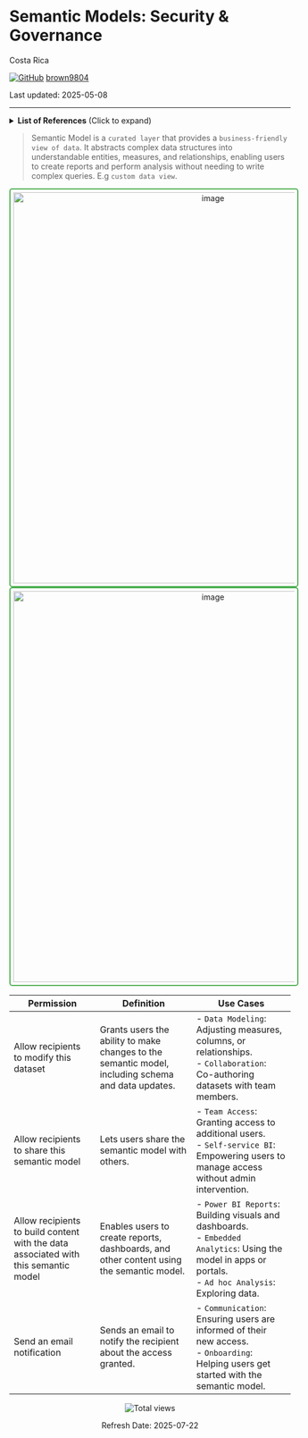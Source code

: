 # Semantic Models: Security \& Governance

Costa Rica

[![GitHub](https://img.shields.io/badge/--181717?logo=github&logoColor=ffffff)](https://github.com/)
[brown9804](https://github.com/brown9804)

Last updated: 2025-05-08

------------------------------------------

<details>
<summary><b>List of References</b> (Click to expand)</summary>

- [OneLake data access control model (preview)](https://learn.microsoft.com/en-us/fabric/onelake/security/data-access-control-model)
- [Permission model](https://learn.microsoft.com/en-us/fabric/security/permission-model)
- [Manage Direct Lake semantic models](https://learn.microsoft.com/en-us/fabric/fundamentals/direct-lake-manage)

</details>

> Semantic Model is a `curated layer` that provides a `business-friendly view of data`. It abstracts complex data structures into understandable entities, measures, and relationships, enabling users to create reports and perform analysis without needing to write complex queries. E.g `custom data view`.

<div align="center">

  <img width="700" alt="image" src="https://github.com/user-attachments/assets/c46b93b5-4a64-4066-8c30-19a0dbe77c84" style="border: 2px solid #4CAF50; border-radius: 5px; padding: 5px;"/>

</div>

<div align="center">

  <img width="700" alt="image" src="https://github.com/user-attachments/assets/76b8801d-9b32-4e98-9301-0d85ef607346" style="border: 2px solid #4CAF50; border-radius: 5px; padding: 5px;"/>

</div>

| **Permission**                                                        | **Definition**                                                                                      | **Use Cases**                                                                                                                                         |
|----------------------------------------------------------------------|------------------------------------------------------------------------------------------------------|--------------------------------------------------------------------------------------------------------------------------------------------------------|
| Allow recipients to modify this dataset                              | Grants users the ability to make changes to the semantic model, including schema and data updates.  | - `Data Modeling`: Adjusting measures, columns, or relationships.<br/>- `Collaboration`: Co-authoring datasets with team members.                     |
| Allow recipients to share this semantic model                        | Lets users share the semantic model with others.                                                    | - `Team Access`: Granting access to additional users.<br/>- `Self-service BI`: Empowering users to manage access without admin intervention.          |
| Allow recipients to build content with the data associated with this semantic model | Enables users to create reports, dashboards, and other content using the semantic model.            | - `Power BI Reports`: Building visuals and dashboards.<br/>- `Embedded Analytics`: Using the model in apps or portals.<br/>- `Ad hoc Analysis`: Exploring data. |
| Send an email notification                                           | Sends an email to notify the recipient about the access granted.                                    | - `Communication`: Ensuring users are informed of their new access.<br/>- `Onboarding`: Helping users get started with the semantic model.            |

<!-- START BADGE -->
<div align="center">
  <img src="https://img.shields.io/badge/Total%20views-659-limegreen" alt="Total views">
  <p>Refresh Date: 2025-07-22</p>
</div>
<!-- END BADGE -->
